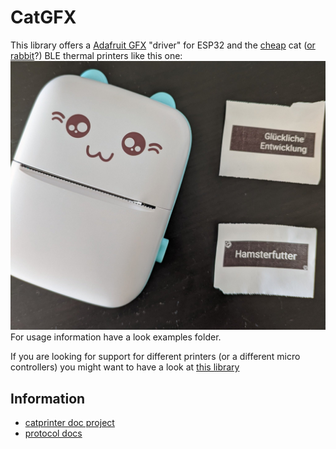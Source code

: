 # CatGFX
This library offers a [Adafruit GFX](https://github.com/adafruit/Adafruit-GFX-Library) "driver" for ESP32 and the [cheap](https://s.click.aliexpress.com/e/_AdtGpX) cat ([or rabbit](https://twitter.com/fast_code_r_us/status/1446565079638581249)?) BLE thermal printers like this one:
![Cat printer](images/cat.jpg)
For usage information have a look examples folder.

If you are looking for support for different printers (or a different micro controllers) you might want to have a look at [this library](https://github.com/bitbank2/Thermal_Printer)

## Information
* [catprinter doc project](https://github.com/JJJollyjim/catprinter)
* [protocol docs](https://github.com/amber-sixel/catprinter/blob/contrib/COMMANDS.md)
